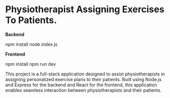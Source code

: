 # Physiotherapist Assigning Exercises To Patients.

  **Backend**

  npm install
  node index.js

 **Frontend**

 npm install
 npm run dev


This project is a full-stack application designed to assist physiotherapists in assigning personalized exercise plans to their patients. Built using Node.js and Express for the backend and React for the frontend, this application enables seamless interaction between physiotherapists and their patients.

